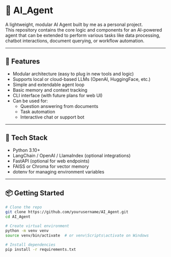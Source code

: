 # 🤖 AI_Agent

A lightweight, modular AI Agent built by me as a personal project.  
This repository contains the core logic and components for an AI-powered agent that can be extended to perform various tasks like data processing, chatbot interactions, document querying, or workflow automation.

---

## 🚀 Features

- Modular architecture (easy to plug in new tools and logic)
- Supports local or cloud-based LLMs (OpenAI, HuggingFace, etc.)
- Simple and extendable agent loop
- Basic memory and context tracking
- CLI interface (with future plans for web UI)
- Can be used for:
  - Question answering from documents
  - Task automation
  - Interactive chat or support bot

---

## 🧠 Tech Stack

- Python 3.10+
- LangChain / OpenAI / LlamaIndex (optional integrations)
- FastAPI (optional for web endpoints)
- FAISS or Chroma for vector memory
- dotenv for managing environment variables

---

## 📦 Getting Started

```bash
# Clone the repo
git clone https://github.com/yourusername/AI_Agent.git
cd AI_Agent

# Create virtual environment
python -m venv venv
source venv/bin/activate  # or venv\Scripts\activate on Windows

# Install dependencies
pip install -r requirements.txt
